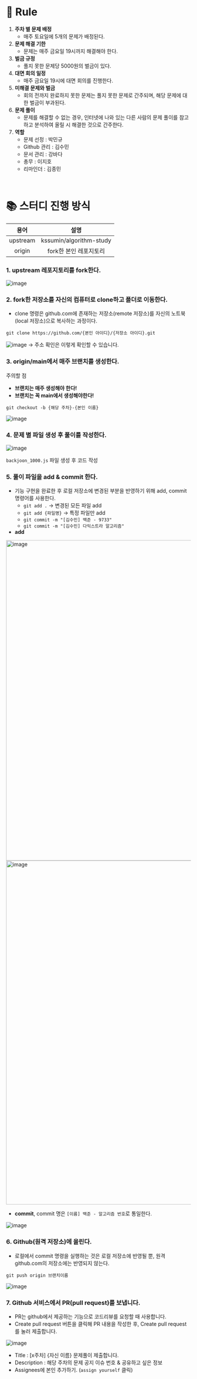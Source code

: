 
# 📌 Rule
1. **주차 별 문제 배정**
    - 매주 토요일에 5개의 문제가 배정된다.
2. **문제 해결 기한**
    - 문제는 매주 금요일 19시까지 해결해야 한다.
3. **벌금 규정**
    - 풀지 못한 문제당 5000원의 벌금이 있다.
4. **대면 회의 일정**
    - 매주 금요일 19시에 대면 회의를 진행한다.
5. **미해결 문제와 벌금**
    - 회의 전까지 완료하지 못한 문제는 풀지 못한 문제로 간주되며, 해당 문제에 대한 벌금이 부과된다.
6. **문제 풀이**
	-  문제를 해결할 수 없는 경우, 인터넷에 나와 있는 다른 사람의 문제 풀이를 참고하고 분석하여 올릴 시 해결한 것으로 간주한다.
7. **역할**
	- 문제 선정 : 박민규
	- Github 관리 : 김수민
	- 문서 관리 : 강바다
	- 총무 : 이지호
	- 리마인더 : 김종민


<br />

# 📚 스터디 진행 방식

|용어|설명|
|:-:|:-:|
|upstream|kssumin/algorithm-study|
|origin|fork한 본인 레포지토리|


### 1. upstream 레포지토리를 fork한다.
  ![image](https://github.com/kssumin/algorithm-study/assets/71962076/0febd04c-1b52-4b76-b563-6d6b9243afe0)


	
### 2. fork한 저장소를 자신의 컴퓨터로 clone하고 폴더로 이동한다.
- clone 명령은 github.com에 존재하는 저장소(remote 저장소)를 자신의 노트북(local 저장소)으로 복사하는 과정이다.
	
`git clone https://github.com/{본인 아이디}/{저장소 아이디}.git`
	
 ![image](https://github.com/kssumin/algorithm-study/assets/71962076/776a2476-e871-4631-89ae-a72ecbcc4257)
→ 주소 확인은 이렇게 확인할 수 있습니다.
    

    
### 3. origin/main에서 매주 브랜치를 생성한다.

주의할 점
- **브랜치는 매주 생성해야 한다!**
- **브랜치는 꼭 main에서 생성해야한다!**

`git checkout -b {해당 주차}-{본인 이름}`
	
 ![image](https://github.com/kssumin/algorithm-study/assets/71962076/e6030597-c113-4acc-97e6-30302ee993b5)

### 4. 문제 별 파일 생성 후 풀이를 작성한다.
![image](https://github.com/kssumin/algorithm-study/assets/71962076/bf752fc1-0fa6-4a8a-a451-77882d69d107)
	
 `backjoon_1000.js` 파일 생성 후 코드 작성

### 5. 풀이 파일을 add & commit 한다.
- 기능 구현을 완료한 후 로컬 저장소에 변경된 부분을 반영하기 위해 add, commit 명령어를 사용한다.
	- `git add .` → 변경된 모든 파일 add
	- `git add {파일명}` → 특정 파일만 add
	- `git commit -m "[김수민] 백준 - 9733"`
	- `git commit -m "[김수민] 다익스트라 알고리즘"`
- **add**
<img width="871" alt="image" src="https://user-images.githubusercontent.com/88534959/221366418-08186092-0f9d-4d7b-b1b0-a9ab6cefd94a.png">

<img width="935" alt="image" src="https://user-images.githubusercontent.com/88534959/221366469-bc4f8e45-ac8c-4662-a82d-589283ffa692.png">
	
- **commit**, commit 명은 `[이름] 백준 - 알고리즘 번호`로 통일한다.

![image](https://github.com/kssumin/algorithm-study/assets/71962076/67f9a9e0-9146-46ca-9d3b-e4dd26792eb7)

   
### 6. Github(원격 저장소)에 올린다.
- 로컬에서 commit 명령을 실행하는 것은 로컬 저장소에 반영될 뿐, 원격 github.com의 저장소에는 반영되지 않는다.
	
`git push origin 브랜치이름`
	
![image](https://github.com/kssumin/algorithm-study/assets/71962076/feccc1cc-3d2b-45d0-b066-3e032652a953)

### 7. Github 서비스에서 PR(pull request)를 보냅니다.
- PR는 github에서 제공하는 기능으로 코드리뷰를 요청할 때 사용합니다.
-  Create pull request 버튼을 클릭해 PR 내용을 작성한 후, Create pull request를 눌러 제출합니다.

![image](https://github.com/kssumin/algorithm-study/assets/71962076/b4516418-e6ff-42cc-8ed2-42b9305ed122)

- Title : [x주차] {자신 이름} 문제풀이 제출합니다.
- Description : 해당 주차의 문제 공지 이슈 번호 & 공유하고 싶은 정보
- Assignees에 본인 추가하기. (`assign yourself` 클릭)
